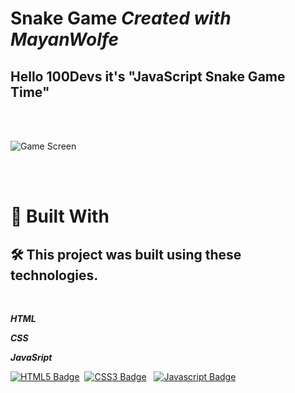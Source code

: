 # Snake Game _Created with MayanWolfe_

## Hello 100Devs it's "JavaScript Snake Game Time"

<br>
<br>

![Game Screen](/images/retro-snakegame.png)

<br>
<br>

# 🎨 Built With

## 🛠️ This project was built using these technologies.

<br>

**_HTML_**

**_CSS_**

**_JavaSript_**
<br>

[![HTML5 Badge](https://img.shields.io/badge/-HTML-E44D26?style=plastic&for-the-badge&labelColor=black&logo=html5&logoColor=E44D26)](#)&nbsp;
[![CSS3 Badge](https://img.shields.io/badge/-CSS-1572B6?&style=plastic&for-the-badge&labelColor=black&logo=css3&logoColor=1572B6)](#)&nbsp;&nbsp;
[![Javascript Badge](https://img.shields.io/badge/-Javascript-F0DB4F?style=plastic&for-the-badge&labelColor=black&logo=javascript&logoColor=F0DB4F)](#)&nbsp;&nbsp;
